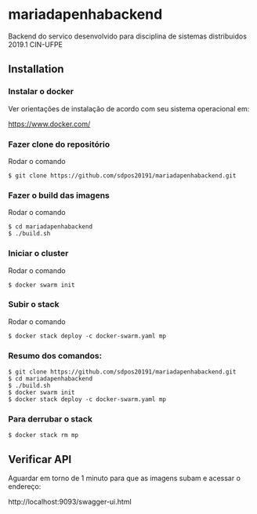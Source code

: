 # mariadapenhabackend
Backend do servico desenvolvido para disciplina de sistemas distribuidos 2019.1 CIN-UFPE

## Installation

### Instalar o docker

Ver orientações de instalação de acordo com seu sistema operacional em:

https://www.docker.com/

### Fazer clone do repositório

Rodar o comando

```
$ git clone https://github.com/sdpos20191/mariadapenhabackend.git
```

### Fazer o build das imagens

Rodar o comando

```
$ cd mariadapenhabackend
$ ./build.sh
```

### Iniciar o cluster

Rodar o comando

```
$ docker swarm init
```

### Subir o stack

Rodar o comando

```
$ docker stack deploy -c docker-swarm.yaml mp
```


### Resumo dos comandos:

```
$ git clone https://github.com/sdpos20191/mariadapenhabackend.git
$ cd mariadapenhabackend
$ ./build.sh
$ docker swarm init
$ docker stack deploy -c docker-swarm.yaml mp
```

### Para derrubar o stack

```
$ docker stack rm mp
```


## Verificar API

Aguardar em torno de 1 minuto para que as imagens subam e acessar o endereço:

http://localhost:9093/swagger-ui.html
